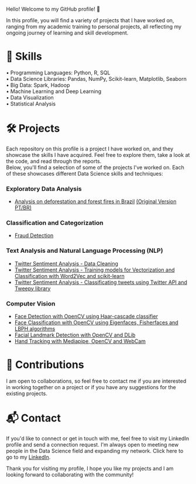 Hello! Welcome to my GitHub profile! 👋

In this profile, you will find a variety of projects that I have worked on, ranging from my academic training to personal projects, all reflecting my ongoing journey of learning and skill development.

# 🚀 Skills</br>
• Programming Languages: Python, R, SQL</br>
• Data Science Libraries: Pandas, NumPy, Scikit-learn, Matplotlib, Seaborn</br>
• Big Data: Spark, Hadoop</br>
• Machine Learning and Deep Learning</br>
• Data Visualization</br>
• Statistical Analysis</br>

# 🛠 Projects
Each repository on this profile is a project I have worked on, and they showcase the skills I have acquired. Feel free to explore them, take a look at the code, and read through the reports. </br>
Below, you'll find a selection of some of the projects I've worked on. Each of these showcases different Data Science skills and techniques:

### Exploratory Data Analysis
- [Analysis on deforestation and forest fires in Brazil](https://github.com/lucasaltm/Amazon_Rainforest_Degradation/blob/main/Amazon_Rainforest_Degradation_EN.ipynb) [(Original Version PT/BR)](https://github.com/lucasaltm/Amazon_Rainforest_Degradation/blob/main/Amazon_Rainforest_Degradation.ipynb)

### Classification and Categorization
- [Fraud Detection](https://github.com/lucasaltm/Fraud_Detection/blob/main/Fraud_Detection.ipynb)

### Text Analysis and Natural Language Processing (NLP)
- [Twitter Sentiment Analysis - Data Cleaning](https://github.com/lucasaltm/Twitter_Sentiment_Analysis/blob/main/TSA1_Data_Cleaning.ipynb)
- [Twitter Sentiment Analysis - Training models for Vectorization and Classification with Word2Vec and scikit-learn](https://github.com/lucasaltm/Twitter_Sentiment_Analysis/blob/main/TSA2_Training_Models.ipynb)
- [Twitter Sentiment Analysis - Classificating tweets using Twitter API and Tweepy library](https://github.com/lucasaltm/Twitter_Sentiment_Analysis/blob/main/TSA3_Classificating_Tweets.ipynb)

### Computer Vision
- [Face Detection with OpenCV using Haar-cascade classifier](https://github.com/lucasaltm/Computer_Vision/blob/main/Face_Detection.ipynb)
- [Face Classification with OpenCV using Eigenfaces, Fisherfaces and LBPH algorithms](https://github.com/lucasaltm/Computer_Vision/blob/main/Face_Classification.ipynb)
- [Facial Landmark Detection with OpenCV and DLib](https://github.com/lucasaltm/Computer_Vision/blob/main/Facial_landmark_detection.ipynb)
- [Hand Tracking with Mediapipe, OpenCV and WebCam](https://github.com/lucasaltm/Computer_Vision/blob/main/Hand_Tracking_Mediapipe.ipynb)

# 🤝 Contributions
I am open to collaborations, so feel free to contact me if you are interested in working together on a project or if you have any suggestions for the existing projects.

# 📬 Contact
If you'd like to connect or get in touch with me, feel free to visit my LinkedIn profile and send a connection request. I'm always open to meeting new people in the Data Science field and expanding my network. Click here to go to my [LinkedIn](https://www.linkedin.com/in/lucas-cristiano-altmann/).</br>

Thank you for visiting my profile, I hope you like my projects and I am looking forward to collaborating with the community!


